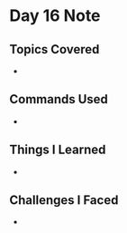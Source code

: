 # Day 16 Note

## Topics Covered
- 

## Commands Used
- 

## Things I Learned
- 

## Challenges I Faced
- 
